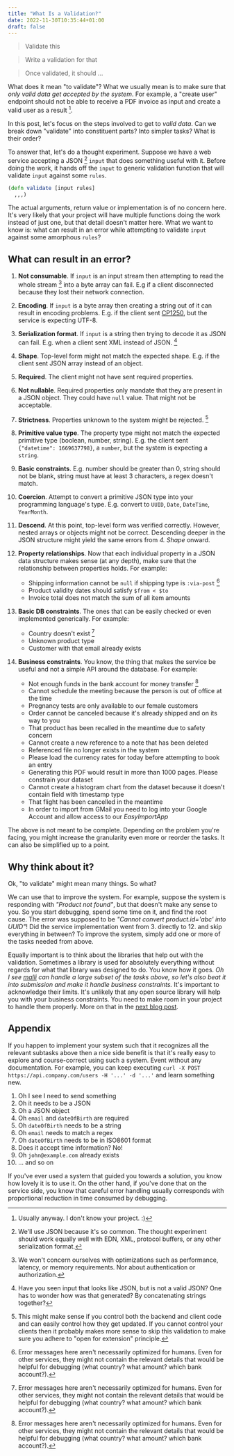 ```yaml
---
title: "What Is a Validation?"
date: 2022-11-30T10:35:44+01:00
draft: false
---
```


> Validate this

> Write a validation for that

> Once validated, it should ...

What does it mean "to validate"? What we usually mean is to make sure that *only
valid data get accepted by the system*. For example, a "create user" endpoint
should not be able to receive a PDF invoice as input and create a valid user as
a result [^1].

In this post, let's focus on the steps involved to get to *valid data*. Can we
break down "validate" into constituent parts? Into simpler tasks? What is their
order?

To answer that, let's do a thought experiment. Suppose we have a web service
accepting a JSON [^2] `input` that does something useful with it. Before doing
the work, it hands off the `input` to generic validation function that will
validate `input` against some `rules`.

```clojure
(defn validate [input rules]
  ,,,)
```

The actual arguments, return value or implementation is of no concern here. It's
very likely that your project will have multiple functions doing the work
instead of just one, but that detail doesn't matter here. What we want to know
is: what can result in an error while attempting to validate `input` against
some amorphous `rules`?

## What can result in an error?

1. **Not consumable**. If `input` is an input stream then attempting to read the
   whole stream [^3] into a byte array can fail. E.g if a client disconnected
   because they lost their network connection.
1. **Encoding**. If `input` is a byte array then creating a string out of it can
   result in encoding problems. E.g. if the client sent
   [CP1250](https://en.wikipedia.org/wiki/Windows-1250), but the service is
   expecting UTF-8.
1. **Serialization format**. If `input` is a string then trying to decode it as
   JSON can fail. E.g. when a client sent XML instead of JSON. [^4]
1. **Shape**. Top-level form might not match the expected shape. E.g. if the
   client sent JSON array instead of an object.
1. **Required**. The client might not have sent required properties.
1. **Not nullable**. Required properties only mandate that they are present in a
   JSON object. They could have `null` value. That might not be acceptable.
1. **Strictness**. Properties unknown to the system might be rejected. [^5]
1. **Primitive value type**. The property type might not match the expected
   primitive type (boolean, number, string). E.g. the client sent `{"datetime":
   1669637798}`, a `number`, but the system is expecting a `string`.
1. **Basic constraints**. E.g. number should be greater than 0, string should
   not be blank, string must have at least 3 characters, a regex doesn't match.
1. **Coercion**. Attempt to convert a primitive JSON type into your programming
   language's type. E.g. convert to `UUID`, `Date`, `DateTime`, `YearMonth`.
1. **Descend**. At this point, top-level form was verified correctly. However,
   nested arrays or objects might not be correct. Descending deeper in the JSON
   structure might yield the same errors from *4. Shape* onward.
1. **Property relationships**. Now that each individual property in a JSON data
   structure makes sense (at any depth), make sure that the relationship between
   properties holds. For example:
   - Shipping information cannot be `null` if shipping type is `:via-post` [^6]
   - Product validity dates should satisfy `$from < $to`
   - Invoice total does not match the sum of all item amounts

1. **Basic DB constraints**. The ones that can be easily checked or even
   implemented generically. For example:
   - Country doesn't exist [^6]
   - Unknown product type
   - Customer with that email already exists

1. **Business constraints**. You know, the thing that makes the service be
   useful and not a simple API around the database. For example:
   - Not enough funds in the bank account for money transfer [^6]
   - Cannot schedule the meeting because the person is out of office at the
     time
   - Pregnancy tests are only available to our female customers
   - Order cannot be canceled because it's already shipped and on its way to you
   - That product has been recalled in the meantime due to safety concern
   - Cannot create a new reference to a note that has been deleted
   - Referenced file no longer exists in the system
   - Please load the currency rates for today before attempting to book an
     entry
   - Generating this PDF would result in more than 1000 pages. Please constrain
     your dataset
   - Cannot create a histogram chart from the dataset because it doesn't contain
     field with timestamp type
   - That flight has been cancelled in the meantime
   - In order to import from GMail you need to log into your Google Account and
     allow access to our *EasyImportApp*

The above is not meant to be complete. Depending on the problem you're facing,
you might increase the granularity even more or reorder the tasks. It can also
be simplified up to a point.

## Why think about it?

Ok, "to validate" might mean many things. So what?

We can use that to improve the system. For example, suppose the system is
responding with *"Product not found"*, but that doesn't make any sense to you.
So you start debugging, spend some time on it, and find the root cause. The
error was supposed to be *"Cannot convert product.id='abc' into UUID"*! Did the
service implementation went from 3. directly to 12. and skip everything in
between? To improve the system, simply add one or more of the tasks needed from
above.

Equally important is to think about the libraries that help out with the
validation. Sometimes a library is used for absolutely everything without
regards for what that library was designed to do. You know how it goes. *Oh I
see [malli](https://clojars.org/metosin/malli) can handle a large subset of the
tasks above, so let's also beat it into submission and make it handle business
constraints.* It's important to acknowledge their limits. It's unlikely that any
open source library will help you with your business constraints. You need to
make room in your project to handle them properly. More on that in the [next
blog post](../error-model).

## Appendix

If you happen to implement your system such that it recognizes all the relevant
subtasks above then a nice side benefit is that it's really easy to explore and
course-correct using such a system. Event without any documentation. For
example, you can keep executing `curl -X POST https://api.company.com/users -H
'...' -d '...'` and learn something new.

1. Oh I see I need to send something
1. Oh it needs to be a JSON
1. Oh a JSON object
1. Oh `email` and `dateOfBirth` are required
1. Oh `dateOfBirth` needs to be a string
1. Oh `email` needs to match a regex
1. Oh `dateOfBirth` needs to be in ISO8601 format
1. Does it accept time information? No!
1. Oh `john@example.com` already exists
1. ... and so on

If you've ever used a system that guided you towards a solution, you know how
lovely it is to use it. On the other hand, if you've done that on the service
side, you know that careful error handling usually corresponds with proportional
reduction in time consumed by debugging.

[^1]: Usually anyway. I don't know your project. :)
[^2]: We'll use JSON because it's so common. The thought experiment should work
    equally well with EDN, XML, protocol buffers, or any other serialization
    format.
[^3]: We won't concern ourselves with optimizations such as performance,
    latency, or memory requirements. Nor about authentication or authorization.
[^4]: Have you seen input that looks like JSON, but is not a valid JSON? One has
    to wonder how was that generated? By concatenating strings together?
[^5]: This might make sense if you control both the backend and client code and
    can easily control how they get updated. If you cannot control your clients
    then it probably makes more sense to skip this validation to make sure you
    adhere to "open for extension" principle.
[^6]: Error messages here aren't necessarily optimized for humans. Even for
    other services, they might not contain the relevant details that would be
    helpful for debugging (what country? what amount? which bank account?).
